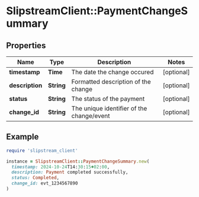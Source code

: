 # SlipstreamClient::PaymentChangeSummary

## Properties

| Name | Type | Description | Notes |
| ---- | ---- | ----------- | ----- |
| **timestamp** | **Time** | The date the change occured | [optional] |
| **description** | **String** | Formatted description of the change | [optional] |
| **status** | **String** | The status of the payment | [optional] |
| **change_id** | **String** | The unique identifier of the change/event | [optional] |

## Example

```ruby
require 'slipstream_client'

instance = SlipstreamClient::PaymentChangeSummary.new(
  timestamp: 2024-10-24T14:30:15+02:00,
  description: Payment completed successfully,
  status: Completed,
  change_id: evt_1234567890
)
```

